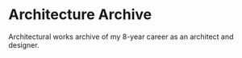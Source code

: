 # Architecture Archive

Architectural works archive of my 8-year career as an architect and designer.
